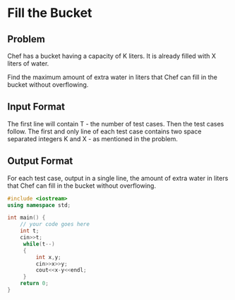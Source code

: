 # Fill the Bucket
## Problem
Chef has a bucket having a capacity of K liters. It is already filled with X liters of water.

Find the maximum amount of extra water in liters that Chef can fill in the bucket without overflowing.
## Input Format
The first line will contain T - the number of test cases. Then the test cases follow.
The first and only line of each test case contains two space separated integers K and X - as mentioned in the problem.
## Output Format
For each test case, output in a single line, the amount of extra water in liters that Chef can fill in the bucket without overflowing.

```cpp
#include <iostream>
using namespace std;

int main() {
	// your code goes here
	int t;
	cin>>t;
	 while(t--)
	 {
	     int x,y;
	     cin>>x>>y;
	     cout<<x-y<<endl;
	 }
	return 0;
}
```